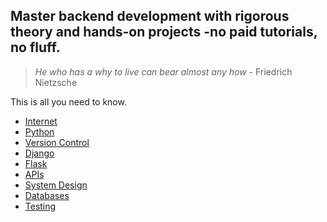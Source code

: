 Master backend development with rigorous theory and hands-on projects -no paid tutorials, no fluff.
---
> _He who has a why to live can bear almost any how_ - Friedrich Nietzsche

This is all you need to know.

- [Internet](https://youtu.be/zN8YNNHcaZc?si=chpJ6t_3gsZT3oyo)
- [Python](https://github.com/shahadot786/Python-Books/blob/master/python-crash-course.pdf)
- [Version Control](https://git-scm.com/)
- [Django](https://ia800604.us.archive.org/3/items/ebooks_202307/djangoforprofessionals.pdf)
- [Flask](https://coddyschool.com/upload/Flask_Web_Development_Developing.pdf)
- [APIs](https://github.com/PacktPublishing/Building-Python-Web-APIs-with-FastAPI)
- [System Design](https://tiu-edu.uz/media/books/2025/01/15/Architecture-Patterns-with-Python.pdf)
- [Databases](https://unidel.edu.ng/focelibrary/books/Designing%20Data-Intensive%20Applications%20The%20Big%20Ideas%20Behind%20Reliable,%20Scalable,%20and%20Maintainable%20Systems%20by%20Martin%20Kleppmann%20(z-lib.org).pdf)
- [Testing](https://tisten.ir/blog/wp-content/uploads/2019/01/Python-Testing-with-pytest-Pragmatic-Bookshelf-2017-Brian-Okken.pdf)